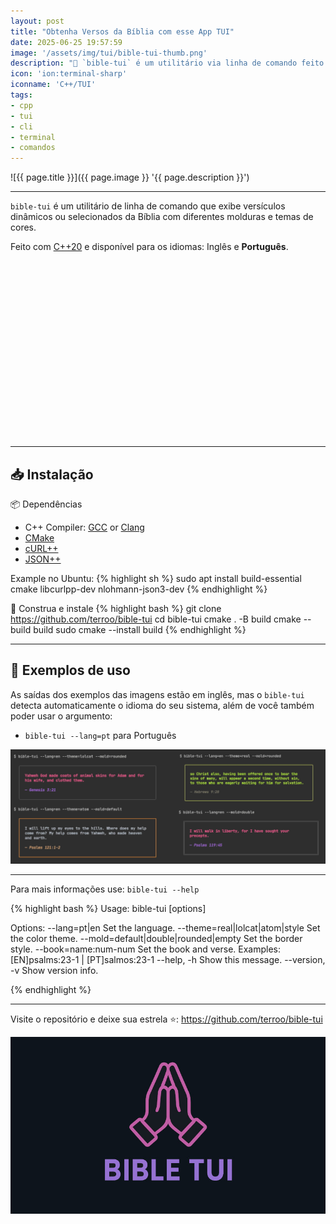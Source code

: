 ```yaml
---
layout: post
title: "Obtenha Versos da Bíblia com esse App TUI"
date: 2025-06-25 19:57:59
image: '/assets/img/tui/bible-tui-thumb.png'
description: "🙏 `bible-tui` é um utilitário via linha de comando feito com C++"
icon: 'ion:terminal-sharp'
iconname: 'C++/TUI'
tags:
- cpp
- tui
- cli
- terminal
- comandos
---
```


![{{ page.title }}]({{ page.image }} '{{ page.description }}')

---

`bible-tui` é um utilitário de linha de comando que exibe versículos dinâmicos ou selecionados da Bíblia com diferentes molduras e temas de cores. 

Feito com [C++20](https://terminalroot.com.br/tags#cpp) e disponível para os idiomas: Inglês e **Português**.


<!-- SQUARE - GAMES ROOT -->
<script async src="//pagead2.googlesyndication.com/pagead/js/adsbygoogle.js"></script>
<ins class="adsbygoogle"
style="display:inline-block;width:336px;height:280px"
data-ad-client="ca-pub-2838251107855362"
data-ad-slot="5351066970"></ins>
<script>
(adsbygoogle = window.adsbygoogle || []).push({});
</script>

---

## 📥 Instalação 
📦 Dependências
+ C++ Compiler: [GCC](https://gcc.gnu.org/) or [Clang](https://clang.llvm.org/)
+ [CMake](https://cmake.org/)
+ [cURL++](https://www.curlpp.org/)
+ [JSON++](https://github.com/nlohmann/json)

Example no Ubuntu:
{% highlight sh %}
sudo apt install build-essential cmake libcurlpp-dev nlohmann-json3-dev
{% endhighlight %}

🚧 Construa e instale
{% highlight bash %}
git clone https://github.com/terroo/bible-tui
cd bible-tui
cmake . -B build
cmake --build build
sudo cmake --install build
{% endhighlight %}

---

## 💼 Exemplos de uso

As saídas dos exemplos das imagens estão em inglês, mas o `bible-tui` detecta automaticamente o idioma do seu sistema, além de você também poder usar o argumento:
+ `bible-tui --lang=pt` para Português

![Examples](/assets/img/tui/en-blible-tui.png) 

---

Para mais informações use: `bible-tui --help`

{% highlight bash %}
Usage:
bible-tui [options]

Options:
  --lang=pt|en                        Set the language.
  --theme=real|lolcat|atom|style      Set the color theme.
  --mold=default|double|rounded|empty Set the border style.
  --book=name:num-num                 Set the book and verse.
                                         Examples:
                                           [EN]psalms:23-1 | [PT]salmos:23-1
  --help, -h                          Show this message.
  --version, -v                       Show version info.

{% endhighlight %}

---

Visite o repositório e deixe sua estrela ⭐: <https://github.com/terroo/bible-tui>


![Bible TUI](/assets/img/tui/bible-tui.jpg) 


